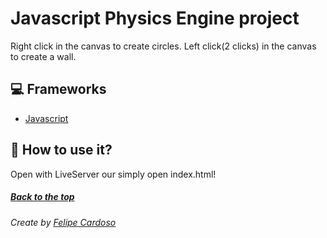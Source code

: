 # Javascript Physics Engine project

Right click in the canvas to create circles.
Left click(2 clicks) in the canvas to create a wall.

## 💻 Frameworks

- [Javascript](https://www.javascript.com)

## 🚀 How to use it?

Open with LiveServer our simply open index.html!

##### [Back to the top](https://github.com/imLymei/Physic-Engine/tree/Engine-2.0#Javascript-Physics-Engine-project)

###### Create by [Felipe Cardoso](https://lymei.art)
